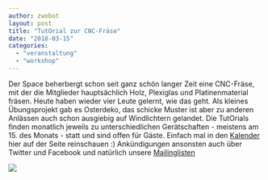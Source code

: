 ```yaml
---
author: zwobot
layout: post
title: "TutOrial zur CNC-Fräse"
date: "2018-03-15"
categories: 
  - "veranstaltung"
  - "workshop"
---
```


Der Space beherbergt schon seit ganz schön langer Zeit eine CNC-Fräse, mit der die Mitglieder hauptsächlich Holz, Plexiglas und Platinenmaterial fräsen. Heute haben wieder vier Leute gelernt, wie das geht. Als kleines Übungsprojekt gab es Osterdeko, das schicke Muster ist aber zu anderen Anlässen auch schon ausgiebig auf Windlichtern gelandet. Die TutOrials finden monatlich jeweils zu unterschiedlichen Gerätschaften - meistens am 15. des Monats - statt und sind offen für Gäste. Einfach mal in den [Kalender](http://www.netz39.de/events/) hier auf der Seite reinschauen :) Ankündigungen ansonsten auch über Twitter und Facebook und natürlich unsere [Mailinglisten](http://www.netz39.de/verein/kommunikation/)

![](https://cdn.netz39.de/img/post-img/2018/Fraesei.jpg)
